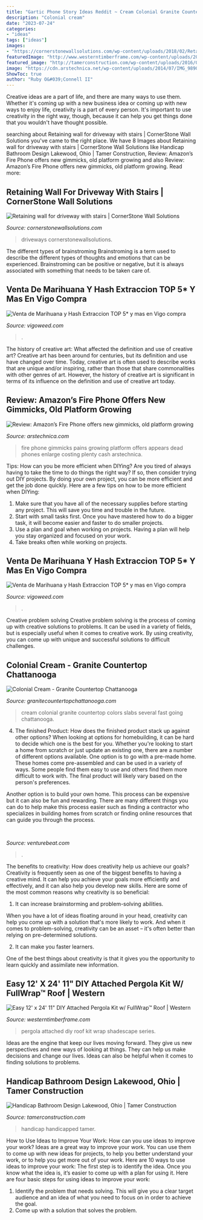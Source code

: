 ```yaml
---
title: "Gartic Phone Story Ideas Reddit ~ Cream Colonial Granite Countertop Colors Slabs Several Fast Going Chattanooga"
description: "Colonial cream"
date: "2023-07-24"
categories:
- "ideas"
tags: ["ideas"]
images:
- "https://cornerstonewallsolutions.com/wp-content/uploads/2018/02/Retaining-wall-for-driveway-with-stairs.jpg"
featuredImage: "http://www.westerntimberframe.com/wp-content/uploads/2016/07/fitzgerald-angle-pergola.jpg"
featured_image: "http://tamerconstruction.com/wp-content/uploads/2016/09/bathroom-g-tamer.jpg"
image: "https://cdn.arstechnica.net/wp-content/uploads/2014/07/IMG_9890.jpg"
ShowToc: true
author: "Ruby O&#039;Connell II"
---
```



Creative ideas are a part of life, and there are many ways to use them. Whether it's coming up with a new business idea or coming up with new ways to enjoy life, creativity is a part of every person. It's important to use creativity in the right way, though, because it can help you get things done that you wouldn't have thought possible.

	

		
searching about Retaining wall for driveway with stairs | CornerStone Wall Solutions you've came to the right place. We have 8 Images about Retaining wall for driveway with stairs | CornerStone Wall Solutions like Handicap Bathroom Design Lakewood, Ohio | Tamer Construction, Review: Amazon’s Fire Phone offers new gimmicks, old platform growing and also Review: Amazon’s Fire Phone offers new gimmicks, old platform growing. Read more:
		
    
## Retaining Wall For Driveway With Stairs | CornerStone Wall Solutions

<img loading=lazy src="https://cornerstonewallsolutions.com/wp-content/uploads/2018/02/Retaining-wall-for-driveway-with-stairs.jpg" onerror="this.onerror=null;this.src='https://tse3.mm.bing.net/th?id=OIP.ubyymrUXdHcrnM2eoxWqogHaE5&amp;pid=15.1';" alt="Retaining wall for driveway with stairs | CornerStone Wall Solutions">

_Source: cornerstonewallsolutions.com_

>driveways cornerstonewallsolutions. 

	

The different types of brainstroming
Brainstroming is a term used to describe the different types of thoughts and emotions that can be experienced. Brainstroming can be positive or negative, but it is always associated with something that needs to be taken care of.

    
## Venta De Marihuana Y Hash Extraccion TOP 5* Y Mas En Vigo Compra

<img loading=lazy src="https://vigoweed.com/wp-content/uploads/2020/09/IMG-20200728-WA0040-768x1024.jpg" onerror="this.onerror=null;this.src='https://tse3.mm.bing.net/th?id=OIP.8q9LX4UQxnUPk7Gdj6gLkQHaJ4&amp;pid=15.1';" alt="Venta de Marihuana y Hash Extraccion TOP 5* y mas en Vigo compra">

_Source: vigoweed.com_

>. 

	

The history of creative art: What affected the definition and use of creative art?
Creative art has been around for centuries, but its definition and use have changed over time. Today, creative art is often used to describe works that are unique and/or inspiring, rather than those that share commonalities with other genres of art. However, the history of creative art is significant in terms of its influence on the definition and use of creative art today.

    
## Review: Amazon’s Fire Phone Offers New Gimmicks, Old Platform Growing

<img loading=lazy src="https://cdn.arstechnica.net/wp-content/uploads/2014/07/IMG_9890.jpg" onerror="this.onerror=null;this.src='https://tse2.mm.bing.net/th?id=OIP.bjCxlE2T91nrysHs6-og4wHaFH&amp;pid=15.1';" alt="Review: Amazon’s Fire Phone offers new gimmicks, old platform growing">

_Source: arstechnica.com_

>fire phone gimmicks pains growing platform offers appears dead phones enlarge costing plenty cash arstechnica. 

	

Tips: How can you be more efficient when DIYing?
Are you tired of always having to take the time to do things the right way? If so, then consider trying out DIY projects. By doing your own project, you can be more efficient and get the job done quickly. Here are a few tips on how to be more efficient when DIYing: 
1. Make sure that you have all of the necessary supplies before starting any project. This will save you time and trouble in the future.
2. Start with small tasks first. Once you have mastered how to do a bigger task, it will become easier and faster to do smaller projects. 
3. Use a plan and goal when working on projects. Having a plan will help you stay organized and focused on your work. 
4. Take breaks often while working on projects.

    
## Venta De Marihuana Y Hash Extraccion TOP 5* Y Mas En Vigo Compra

<img loading=lazy src="https://vigoweed.com/wp-content/uploads/2020/09/IMG-20200728-WA0040.jpg" onerror="this.onerror=null;this.src='https://tse2.mm.bing.net/th?id=OIP.pECiQiyUp9lH-A2BKW5X7QHaJ4&amp;pid=15.1';" alt="Venta de Marihuana y Hash Extraccion TOP 5* y mas en Vigo compra">

_Source: vigoweed.com_

>. 

	

Creative problem solving
Creative problem solving is the process of coming up with creative solutions to problems. It can be used in a variety of fields, but is especially useful when it comes to creative work. By using creativity, you can come up with unique and successful solutions to difficult challenges.

    
## Colonial Cream - Granite Countertop Chattanooga

<img loading=lazy src="https://granitecountertopchattanooga.com/wp-content/uploads/2017/08/Colonial-Cream.jpg" onerror="this.onerror=null;this.src='https://tse1.mm.bing.net/th?id=OIP.rhoiy8F2uhD6ZZAzhyOOEgHaFb&amp;pid=15.1';" alt="Colonial Cream - Granite Countertop Chattanooga">

_Source: granitecountertopchattanooga.com_

>cream colonial granite countertop colors slabs several fast going chattanooga. 

	

4. The finished Product: How does the finished product stack up against other options?
When looking at options for homebuilding, it can be hard to decide which one is the best for you. Whether you're looking to start a home from scratch or just update an existing one, there are a number of different options available. 
One option is to go with a pre-made home. These homes come pre-assembled and can be used in a variety of ways. Some people find them easy to use and others find them more difficult to work with. The final product will likely vary based on the person's preferences. 

Another option is to build your own home. This process can be expensive but it can also be fun and rewarding. There are many different things you can do to help make this process easier such as finding a contractor who specializes in building homes from scratch or finding online resources that can guide you through the process.

    
## 

<img loading=lazy src="https://venturebeat.com/wp-content/uploads/2018/12/1-dashboard.jpg?w=440" onerror="this.onerror=null;this.src='https://tse2.mm.bing.net/th?id=OIP.2YfodQGn5nzaS55I3XSrWQAAAA&amp;pid=15.1';" alt="">

_Source: venturebeat.com_

>. 

	

The benefits to creativity: How does creativity help us achieve our goals?
Creativity is frequently seen as one of the biggest benefits to having a creative mind. It can help you achieve your goals more efficiently and effectively, and it can also help you develop new skills. Here are some of the most common reasons why creativity is so beneficial: 
1. It can increase brainstorming and problem-solving abilities.

When you have a lot of ideas floating around in your head, creativity can help you come up with a solution that's more likely to work. And when it comes to problem-solving, creativity can be an asset – it's often better than relying on pre-determined solutions. 

2. It can make you faster learners.

One of the best things about creativity is that it gives you the opportunity to learn quickly and assimilate new information.

    
## Easy 12&#039; X 24&#039; 11&quot; DIY Attached Pergola Kit W/ FullWrap™ Roof | Western

<img loading=lazy src="http://www.westerntimberframe.com/wp-content/uploads/2016/07/fitzgerald-angle-pergola.jpg" onerror="this.onerror=null;this.src='https://tse1.mm.bing.net/th?id=OIP.cEs8rlaR7nyVmyJbmkUZkwHaLG&amp;pid=15.1';" alt="Easy 12&#039; x 24&#039; 11&quot; DIY Attached Pergola Kit w/ FullWrap™ Roof | Western">

_Source: westerntimberframe.com_

>pergola attached diy roof kit wrap shadescape series. 

	

Ideas are the engine that keep our lives moving forward. They give us new perspectives and new ways of looking at things. They can help us make decisions and change our lives. Ideas can also be helpful when it comes to finding solutions to problems.

    
## Handicap Bathroom Design Lakewood, Ohio | Tamer Construction

<img loading=lazy src="http://tamerconstruction.com/wp-content/uploads/2016/09/bathroom-g-tamer.jpg" onerror="this.onerror=null;this.src='https://tse2.mm.bing.net/th?id=OIP.LRJi3HGy31ZS2a6XxRS9gwHaE8&amp;pid=15.1';" alt="Handicap Bathroom Design Lakewood, Ohio | Tamer Construction">

_Source: tamerconstruction.com_

>handicap handicapped tamer. 

	

How to Use Ideas to Improve Your Work: How can you use ideas to improve your work?
Ideas are a great way to improve your work. You can use them to come up with new ideas for projects, to help you better understand your work, or to help you get more out of your work. Here are 10 ways to use ideas to improve your work: 
The first step is to identify the idea. Once you know what the idea is, it’s easier to come up with a plan for using it. Here are four basic steps for using ideas to improve your work: 
1) Identify the problem that needs solving. This will give you a clear target audience and an idea of what you need to focus on in order to achieve the goal. 
2) Come up with a solution that solves the problem.

